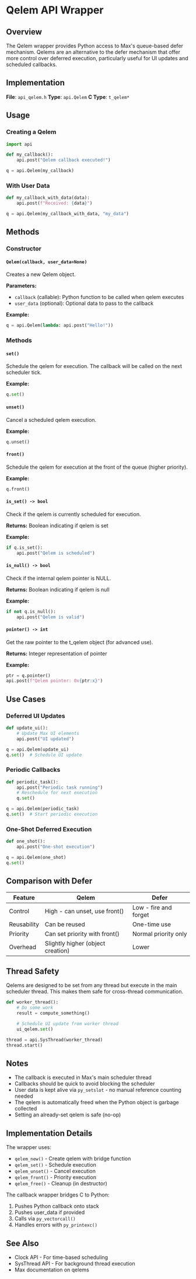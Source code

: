 # Qelem API Wrapper

## Overview

The Qelem wrapper provides Python access to Max's queue-based defer mechanism. Qelems are an alternative to the defer mechanism that offer more control over deferred execution, particularly useful for UI updates and scheduled callbacks.

## Implementation

**File**: `api_qelem.h`
**Type**: `api.Qelem`
**C Type**: `t_qelem*`

## Usage

### Creating a Qelem

```python
import api

def my_callback():
    api.post("Qelem callback executed!")

q = api.Qelem(my_callback)
```

### With User Data

```python
def my_callback_with_data(data):
    api.post(f"Received: {data}")

q = api.Qelem(my_callback_with_data, "my_data")
```

## Methods

### Constructor

#### `Qelem(callback, user_data=None)`

Creates a new Qelem object.

**Parameters:**
- `callback` (callable): Python function to be called when qelem executes
- `user_data` (optional): Optional data to pass to the callback

**Example:**
```python
q = api.Qelem(lambda: api.post("Hello!"))
```

### Methods

#### `set()`

Schedule the qelem for execution. The callback will be called on the next scheduler tick.

**Example:**
```python
q.set()
```

#### `unset()`

Cancel a scheduled qelem execution.

**Example:**
```python
q.unset()
```

#### `front()`

Schedule the qelem for execution at the front of the queue (higher priority).

**Example:**
```python
q.front()
```

#### `is_set() -> bool`

Check if the qelem is currently scheduled for execution.

**Returns:** Boolean indicating if qelem is set

**Example:**
```python
if q.is_set():
    api.post("Qelem is scheduled")
```

#### `is_null() -> bool`

Check if the internal qelem pointer is NULL.

**Returns:** Boolean indicating if qelem is null

**Example:**
```python
if not q.is_null():
    api.post("Qelem is valid")
```

#### `pointer() -> int`

Get the raw pointer to the t_qelem object (for advanced use).

**Returns:** Integer representation of pointer

**Example:**
```python
ptr = q.pointer()
api.post(f"Qelem pointer: 0x{ptr:x}")
```

## Use Cases

### Deferred UI Updates

```python
def update_ui():
    # Update Max UI elements
    api.post("UI updated")

q = api.Qelem(update_ui)
q.set()  # Schedule UI update
```

### Periodic Callbacks

```python
def periodic_task():
    api.post("Periodic task running")
    # Reschedule for next execution
    q.set()

q = api.Qelem(periodic_task)
q.set()  # Start periodic execution
```

### One-Shot Deferred Execution

```python
def one_shot():
    api.post("One-shot execution")

q = api.Qelem(one_shot)
q.set()
```

## Comparison with Defer

| Feature | Qelem | Defer |
|---------|-------|-------|
| Control | High - can unset, use front() | Low - fire and forget |
| Reusability | Can be reused | One-time use |
| Priority | Can set priority with front() | Normal priority only |
| Overhead | Slightly higher (object creation) | Lower |

## Thread Safety

Qelems are designed to be set from any thread but execute in the main scheduler thread. This makes them safe for cross-thread communication.

```python
def worker_thread():
    # Do some work
    result = compute_something()

    # Schedule UI update from worker thread
    ui_qelem.set()

thread = api.SysThread(worker_thread)
thread.start()
```

## Notes

- The callback is executed in Max's main scheduler thread
- Callbacks should be quick to avoid blocking the scheduler
- User data is kept alive via `py_setslot` - no manual reference counting needed
- The qelem is automatically freed when the Python object is garbage collected
- Setting an already-set qelem is safe (no-op)

## Implementation Details

The wrapper uses:
- `qelem_new()` - Create qelem with bridge function
- `qelem_set()` - Schedule execution
- `qelem_unset()` - Cancel execution
- `qelem_front()` - Priority execution
- `qelem_free()` - Cleanup (in destructor)

The callback wrapper bridges C to Python:
1. Pushes Python callback onto stack
2. Pushes user_data if provided
3. Calls via `py_vectorcall()`
4. Handles errors with `py_printexc()`

## See Also

- Clock API - For time-based scheduling
- SysThread API - For background thread execution
- Max documentation on qelems
